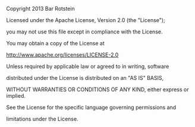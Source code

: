 Copyright 2013 Bar Rotstein



Licensed under the Apache License, Version 2.0 (the "License");

you may not use this file except in compliance with the License.

You may obtain a copy of the License at



http://www.apache.org/licenses/LICENSE-2.0



Unless required by applicable law or agreed to in writing, software

distributed under the License is distributed on an "AS IS" BASIS,

WITHOUT WARRANTIES OR CONDITIONS OF ANY KIND, either express or implied.

See the License for the specific language governing permissions and

limitations under the License.
